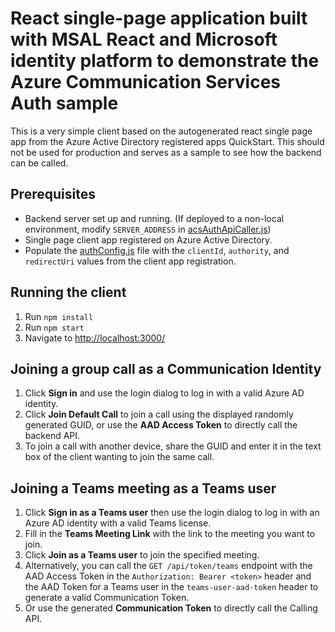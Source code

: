 # React single-page application built with MSAL React and Microsoft identity platform to demonstrate the Azure Communication Services Auth sample

This is a very simple client based on the autogenerated react single page app from the Azure Active Directory registered apps QuickStart. This should not be used for production and serves as a sample to see how the backend can be called.

## Prerequisites

- Backend server set up and running. (If deployed to a non-local environment, modify `SERVER_ADDRESS` in [acsAuthApiCaller.js](../MinimalClient/src/acsAuthApiCaller.js))
- Single page client app registered on Azure Active Directory.
- Populate the [authConfig.js](../MinimalClient/src/authConfig.js) file with the `clientId`, `authority`, and `redirectUri` values from the client app registration.

## Running the client

1. Run `npm install`
1. Run `npm start`
1. Navigate to [http://localhost:3000/](http://localhost:3000/)

## Joining a group call as a Communication Identity

1. Click **Sign in** and use the login dialog to log in with a valid Azure AD identity.
1. Click **Join Default Call** to join a call using the displayed randomly generated GUID, or use the **AAD Access Token** to directly call the backend API.
1. To join a call with another device, share the GUID and enter it in the text box of the client wanting to join the same call.

## Joining a Teams meeting as a Teams user

1. Click **Sign in as a Teams user** then use the login dialog to log in with an Azure AD identity with a valid Teams license.
1. Fill in the **Teams Meeting Link** with the link to the meeting you want to join.
1. Click **Join as a Teams user** to join the specified meeting.
1. Alternatively, you can call the `GET /api/token/teams` endpoint with the AAD Access Token in the `Authorization: Bearer <token>` header and the AAD Token for a Teams user in the `teams-user-aad-token` header to generate a valid Communication Token.
1. Or use the generated **Communication Token** to directly call the Calling API.
